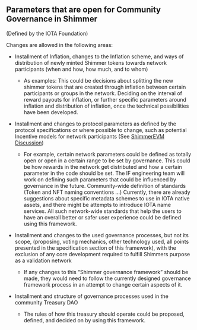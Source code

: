## Parameters that are open for Community Governance in Shimmer 

(Defined by the IOTA Foundation) 


Changes are allowed in the following areas:
- Installment of Inflation, changes to the Inflation scheme, and ways of distribution of newly minted Shimmer tokens towards network participants (when and how, how much, and to whom)
   - As examples: This could be decisions about splitting the new shimmer tokens that are created through inflation between certain participants or groups in the network. Deciding on the interval of reward payouts for inflation, or further specific parameters around inflation and distribution of inflation, once the technical possibilities have been developed.

- Installment and changes to protocol parameters as defined by the protocol specifications or where possible to change, such as potential Incentive models for network participants (See [ShimmerEVM Discussion](https://govern.iota.org/t/discussion-shimmerevm-governance-tokenomics-and-scaling/1301))
   - For example, certain network parameters could be defined as totally open or open in a certain range to be set by governance. This could be how rewards in the network get distributed and how a certain parameter in the code should be set. The IF engineering team will work on defining such parameters that could be influenced by governance in the future.
Community-wide definition of standards (Token and NFT naming conventions …)
Currently, there are already suggestions about specific metadata schemes to use in IOTA native assets, and there might be attempts to introduce IOTA name services. All such network-wide standards that help the users to have an overall better or safer user experience could be defined using this framework.

- Installment and changes to the used governance processes, but not its scope, (proposing, voting mechanics, other technology used, all points presented in the specification section of this framework), with the exclusion of any core development required to fulfill Shimmers purpose as a validation network 
   - If any changes to this “Shimmer governance framework” should be made, they would need to follow the currently designed governance framework process in an attempt to change certain aspects of it.

- Installment and structure of governance processes used in the community Treasury DAO
   - The rules of how this treasury should operate could be proposed, defined, and decided on by using this framework.
